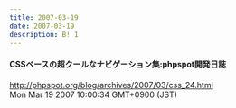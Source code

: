 ```yaml
---
title: 2007-03-19
date: 2007-03-19
description: B! 1
---
```


#### CSSベースの超クールなナビゲーション集:phpspot開発日誌
http://phpspot.org/blog/archives/2007/03/css_24.html<br>
Mon Mar 19 2007 10:00:34 GMT+0900 (JST)<br>


